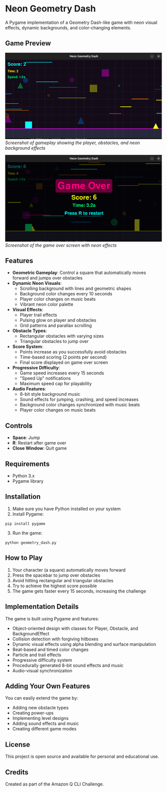 # Neon Geometry Dash

A Pygame implementation of a Geometry Dash-like game with neon visual effects, dynamic backgrounds, and color-changing elements.

## Game Preview

![Game Screenshot](screenshots/gameplay2.png)
*Screenshot of gameplay showing the player, obstacles, and neon background effects*

![Game Over Screen](screenshots/game_over2.png)
*Screenshot of the game over screen with neon effects*

## Features

- **Geometric Gameplay**: Control a square that automatically moves forward and jumps over obstacles
- **Dynamic Neon Visuals**: 
  - Scrolling background with lines and geometric shapes
  - Background color changes every 10 seconds
  - Player color changes on music beats
  - Vibrant neon color palette
- **Visual Effects**:
  - Player trail effects
  - Pulsing glow on player and obstacles
  - Grid patterns and parallax scrolling
- **Obstacle Types**:
  - Rectangular obstacles with varying sizes
  - Triangular obstacles to jump over
- **Score System**: 
  - Points increase as you successfully avoid obstacles
  - Time-based scoring (2 points per second)
  - Final score displayed on game over screen
- **Progressive Difficulty**:
  - Game speed increases every 15 seconds
  - "Speed Up" notifications
  - Maximum speed cap for playability
- **Audio Features**:
  - 8-bit style background music
  - Sound effects for jumping, crashing, and speed increases
  - Background color changes synchronized with music beats
  - Player color changes on music beats 


## Controls

- **Space**: Jump
- **R**: Restart after game over
- **Close Window**: Quit game

## Requirements

- Python 3.x
- Pygame library

## Installation

1. Make sure you have Python installed on your system
2. Install Pygame:
```
pip install pygame
```
3. Run the game:
```
python geometry_dash.py
```

## How to Play

1. Your character (a square) automatically moves forward
2. Press the spacebar to jump over obstacles
3. Avoid hitting rectangular and triangular obstacles
4. Try to achieve the highest score possible
5. The game gets faster every 15 seconds, increasing the challenge

## Implementation Details

The game is built using Pygame and features:

- Object-oriented design with classes for Player, Obstacle, and BackgroundEffect
- Collision detection with forgiving hitboxes
- Dynamic visual effects using alpha blending and surface manipulation
- Beat-based and timed color changes
- Particle and trail effects
- Progressive difficulty system
- Procedurally generated 8-bit sound effects and music
- Audio-visual synchronization


## Adding Your Own Features

You can easily extend the game by:

- Adding new obstacle types
- Creating power-ups
- Implementing level designs
- Adding sound effects and music
- Creating different game modes

## License

This project is open source and available for personal and educational use.

## Credits

Created as part of the Amazon Q CLI Challenge.
